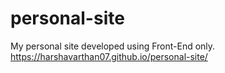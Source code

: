 # personal-site
My personal site developed using Front-End only.
https://harshavarthan07.github.io/personal-site/
